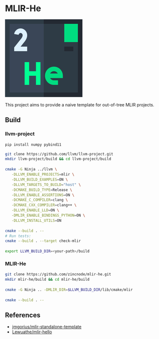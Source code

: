 # MLIR-He

![logo](images/icon-helium.png)

This project aims to provide a naive template for out-of-tree MLIR projects. 

## Build

### llvm-project

```sh
pip install numpy pybind11
```

```sh
git clone https://github.com/llvm/llvm-project.git
mkdir llvm-project/build && cd llvm-project/build

cmake -G Ninja ../llvm \
   -DLLVM_ENABLE_PROJECTS=mlir \
   -DLLVM_BUILD_EXAMPLES=ON \
   -DLLVM_TARGETS_TO_BUILD="host" \
   -DCMAKE_BUILD_TYPE=Release \
   -DLLVM_ENABLE_ASSERTIONS=ON \
   -DCMAKE_C_COMPILER=clang \
   -DCMAKE_CXX_COMPILER=clang++ \
   -DLLVM_ENABLE_LLD=ON \
   -DMLIR_ENABLE_BINDINGS_PYTHON=ON \
   -DLLVM_INSTALL_UTILS=ON

cmake --build . --
# Run tests:
cmake --build . --target check-mlir

export LLVM_BUILD_DIR=<your-path>/build
```

### MLIR-He

```sh
git clone https://github.com/zincnode/mlir-he.git
mkdir mlir-he/build && cd mlir-he/build

cmake -G Ninja .. -DMLIR_DIR=$LLVM_BUILD_DIR/lib/cmake/mlir

cmake --build . --
```

## References

- [jmgorius/mlir-standalone-template](https://github.com/jmgorius/mlir-standalone-template)
- [Lewuathe/mlir-hello](https://github.com/Lewuathe/mlir-hello)
